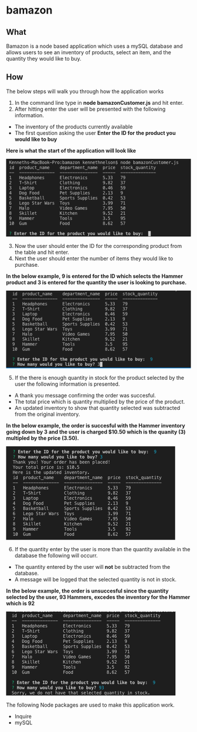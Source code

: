 # bamazon

## What
Bamazon is a node based application which uses a mySQL database and allows users to see an inventory of products, select an item, and the quantity they would like to buy.

## How
The below steps will walk you through how the application works

1. In the command line type in **node bamazonCustomer.js** and hit enter.
2. After hitting enter the user will be presented with the following information.
- The inventory of the products currently available
- The first question asking the user **Enter the ID for the product you would like to buy**

**Here is what the start of the application will look like**

![First Screenshot](/assets/bamazon1.png?raw=true "First Screenshot")

3. Now the user should enter the ID for the corresponding product from the table and hit enter.
4. Next the user should enter the number of items they would like to purchase.

**In the below example, 9 is entered for the ID which selects the Hammer product and 3 is entered for the quantity the user is looking to purchase.**

![Second Screenshot](/assets/bamazon2.png?raw=true "Second Screenshot")

5. If the there is enough quantity in stock for the product selected by the user the following information is presented.
- A thank you message confirming the order was succesful.
- The total price which is quantity multiplied by the price of the product.
- An updated inventory to show that quantity selected was subtracted from the original inventory. 

**In the below example, the order is succesful with the Hammer inventory going down by 3 and the user is charged $10.50 which is the quanity (3) multipled by the price (3.50).**

![Third Screenshot](/assets/bamazon3.png?raw=true "Third Screenshot")

6. If the quantity enter by the user is more than the quantity available in the database the following will occurr.
- The quantity entered by the user will **not** be subtracted from the database.
- A message will be logged that the selected quantity is not in stock.

**In the below example, the order is unsuccesful since the quantity selected by the user, 93 Hammers, excedes the inventory for the Hammer which is 92**

![Fourth Screenshot](/assets/bamazon4.png?raw=true "Fourth Screenshot")

The following Node packages are used to make this application work.

- Inquire
- mySQL
